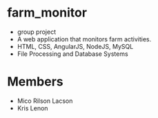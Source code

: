 # farm_monitor
- group project
- A web application that monitors farm activities.
- HTML, CSS, AngularJS, NodeJS, MySQL
- File Processing and Database Systems

# Members
- Mico Rilson Lacson
- Kris Lenon
